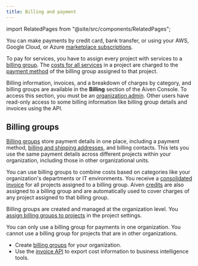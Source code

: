 ```yaml
---
title: Billing and payment
---
```


import RelatedPages from "@site/src/components/RelatedPages";

You can make payments by credit card, bank transfer, or using your AWS, Google Cloud, or Azure [marketplace subscriptions](/docs/platform/howto/list-marketplace-payments).

To pay for services, you have to assign every project with services to a
[billing group](#billing-groups). The [costs for all services](#service-charges)
in a project are charged to the [payment method](/docs/platform/howto/manage-payment-card)
of the billing group assigned to that project.

Billing information, invoices, and a breakdown of charges by category, and billing groups
are available in the **Billing** section of the Aiven Console. To access this section, you must be an
[organization admin](/docs/platform/concepts/permissions#organization-roles-and-permissions).
Other users have read-only access to some billing information like billing group details
and invoices using the API.

## Billing groups

[Billing groups](/docs/platform/howto/use-billing-groups)
store payment details in one place,
including a payment method,
[billing and shipping addresses](/docs/platform/howto/manage-billing-addresses),
and billing contacts. This lets you use the same payment details across
different projects within your organization, including those in other organizational units.

You can use billing groups to combine costs based on categories like your organization's
departments or IT environments. You receive a
[consolidated invoice](/docs/platform/concepts/billing-and-payment) for all projects
assigned to a billing group. Aiven [credits](/docs/platform/howto/trial-credits)
are also assigned to a billing group and are automatically used to cover charges
of any project assigned to that billing group.

Billing groups are created and managed at the organization level.
You [assign billing groups to projects](/docs/platform/howto/use-billing-groups)
in the project settings.

You can only use a billing group for payments in one organization. You
cannot use a billing group for projects that are in other organizations.


<RelatedPages/>

- Create [billing groups](/docs/platform/howto/use-billing-groups)
  for your organization.
- Use the [invoice API](https://api.aiven.io/doc/#tag/BillingGroup) to export
  cost information to business intelligence tools.
